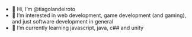 - 👋 Hi, I’m @tiagolandeiroto
- 👀 I’m interested in web development, game development (and gaming), and just software development in general
- 🌱 I’m currently learning javascript, java, c## and unity

<!---
tiagolandeiroto/tiagolandeiroto is a ✨ special ✨ repository because its `README.md` (this file) appears on your GitHub profile.
You can click the Preview link to take a look at your changes.
--->
